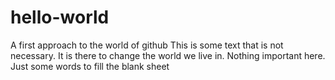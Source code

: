 # hello-world
A first approach to the world of github
This is some text that is not necessary. It is there to change the world we live in.
Nothing important here. Just some words to fill the blank sheet
